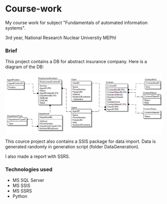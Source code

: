 # Course-work

My course work for subject "Fundamentals of automated information systems". 

3rd year, National Research Nuclear University MEPhI

### Brief

This project contains a DB for abstract insurance company. Here is a diagram of the DB:

[![](./Model/Logical.png)]()

This cource project also contains a SSIS package for data import. Data is generated randomly in generation script (folder DataGeneration). 

I also made a report with SSRS.

### Technologies used

- MS SQL Server
- MS SSIS
- MS SSRS
- Python
